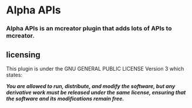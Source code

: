 # Alpha APIs
### Alpha APIs is an mcreator plugin that adds lots of APIs to mcreator.

## licensing
This plugin is under the GNU GENERAL PUBLIC LICENSE Version 3 which states:

_**You are allowed to run, distribute, and modify the software, but any derivative work must be released under the same license, ensuring that the software and its modifications remain free.**_
